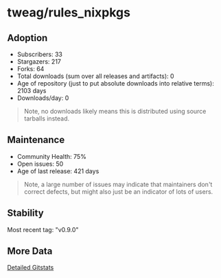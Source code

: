 # tweag/rules_nixpkgs

## Adoption

- Subscribers: 33
- Stargazers: 217
- Forks: 64
- Total downloads (sum over all releases and artifacts): 0
- Age of repository (just to put absolute downloads into relative terms): 2103 days
- Downloads/day: 0

> Note, no downloads likely means this is distributed using source tarballs instead.

## Maintenance

- Community Health: 75%
- Open issues: 50
- Age of last release: 421 days

> Note, a large number of issues may indicate that maintainers don't correct defects, but might also
> just be an indicator of lots of users.

## Stability

Most recent tag: "v0.9.0"

## More Data

[Detailed Gitstats](/bazel-catalog/gitstats/tweag/rules_nixpkgs)

